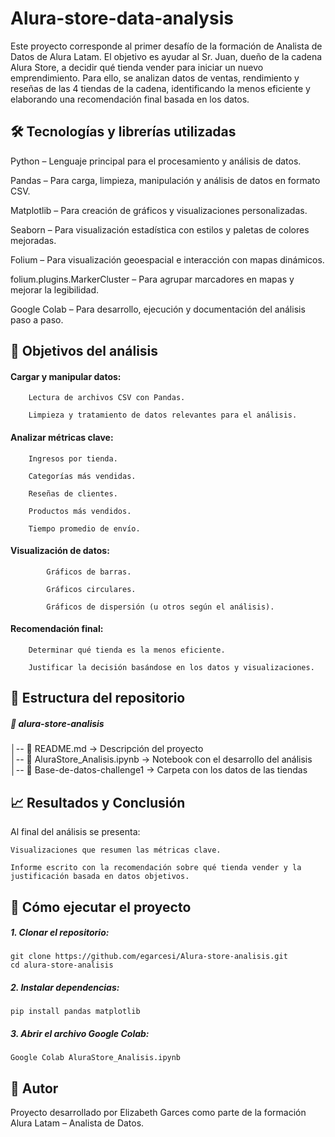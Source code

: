 # Alura-store-data-analysis

Este proyecto corresponde al primer desafío de la formación de Analista de Datos de Alura Latam.
El objetivo es ayudar al Sr. Juan, dueño de la cadena Alura Store, a decidir qué tienda vender para iniciar un nuevo emprendimiento.
Para ello, se analizan datos de ventas, rendimiento y reseñas de las 4 tiendas de la cadena, identificando la menos eficiente y elaborando una recomendación final basada en los datos.



## 🛠️ Tecnologías y librerías utilizadas

Python – Lenguaje principal para el procesamiento y análisis de datos.

Pandas – Para carga, limpieza, manipulación y análisis de datos en formato CSV.

Matplotlib – Para creación de gráficos y visualizaciones personalizadas.

Seaborn – Para visualización estadística con estilos y paletas de colores mejoradas.

Folium – Para visualización geoespacial e interacción con mapas dinámicos.

folium.plugins.MarkerCluster – Para agrupar marcadores en mapas y mejorar la legibilidad.

Google Colab – Para desarrollo, ejecución y documentación del análisis paso a paso.



## 🎯 Objetivos del análisis
#### Cargar y manipular datos:

        Lectura de archivos CSV con Pandas.

        Limpieza y tratamiento de datos relevantes para el análisis.
#### Analizar métricas clave:

        Ingresos por tienda.

        Categorías más vendidas.

        Reseñas de clientes.

        Productos más vendidos.

        Tiempo promedio de envío.
#### Visualización de datos:
    
            Gráficos de barras.

            Gráficos circulares.

            Gráficos de dispersión (u otros según el análisis).
#### Recomendación final:

        Determinar qué tienda es la menos eficiente.

        Justificar la decisión basándose en los datos y visualizaciones.



## 📂 Estructura del repositorio

##### 📁 alura-store-analisis
│-- 📄 README.md                 → Descripción del proyecto  
│-- 📄 AluraStore_Analisis.ipynb            → Notebook con el desarrollo del análisis  
│-- 📁 Base-de-datos-challenge1  → Carpeta con los datos de las tiendas  



## 📈 Resultados y Conclusión

Al final del análisis se presenta:

    Visualizaciones que resumen las métricas clave.

    Informe escrito con la recomendación sobre qué tienda vender y la justificación basada en datos objetivos.



## 🚀 Cómo ejecutar el proyecto

##### 1. Clonar el repositorio:
   
    git clone https://github.com/egarcesi/Alura-store-analisis.git
    cd alura-store-analisis

##### 2. Instalar dependencias:
   
    pip install pandas matplotlib
 
##### 3. Abrir el archivo Google Colab:

    Google Colab AluraStore_Analisis.ipynb



## 📌 Autor

Proyecto desarrollado por Elizabeth Garces como parte de la formación Alura Latam – Analista de Datos.
